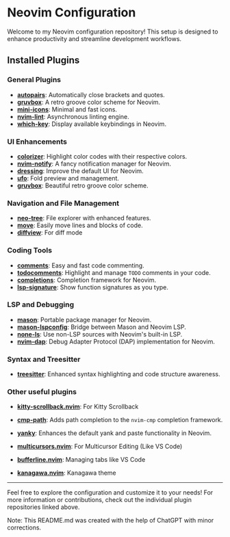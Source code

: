 # Neovim Configuration

Welcome to my Neovim configuration repository! This setup is designed to enhance productivity and streamline development workflows.

## Installed Plugins

### General Plugins

- **[autopairs](https://github.com/windwp/nvim-autopairs)**: Automatically close brackets and quotes.
- **[gruvbox](https://github.com/morhetz/gruvbox)**: A retro groove color scheme for Neovim.
- **[mini-icons](https://github.com/echasnovski/mini.nvim)**: Minimal and fast icons.
- **[nvim-lint](https://github.com/mfussenegger/nvim-lint)**: Asynchronous linting engine.
- **[which-key](https://github.com/folke/which-key.nvim)**: Display available keybindings in Neovim.

### UI Enhancements

- **[colorizer](https://github.com/norcalli/nvim-colorizer.lua)**: Highlight color codes with their respective colors.
- **[nvim-notify](https://github.com/rcarriga/nvim-notify)**: A fancy notification manager for Neovim.
- **[dressing](https://github.com/stevearc/dressing.nvim)**: Improve the default UI for Neovim.
- **[ufo](https://github.com/kevinhwang91/nvim-ufo)**: Fold preview and management.
- **[gruvbox](https://github.com/morhetz/gruvbox)**: Beautiful retro groove color scheme.

### Navigation and File Management

- **[neo-tree](https://github.com/nvim-neo-tree/neo-tree.nvim)**: File explorer with enhanced features.
- **[move](https://github.com/fedepujol/move.nvim)**: Easily move lines and blocks of code.
- **[diffview](https://github.com/sindrets/diffview.nvim)**: For diff mode

### Coding Tools

- **[comments](https://github.com/numToStr/Comment.nvim)**: Easy and fast code commenting.
- **[todocomments](https://github.com/folke/todo-comments.nvim)**: Highlight and manage `TODO` comments in your code.
- **[completions](https://github.com/hrsh7th/nvim-cmp)**: Completion framework for Neovim.
- **[lsp-signature](https://github.com/ray-x/lsp_signature.nvim)**: Show function signatures as you type.

### LSP and Debugging

- **[mason](https://github.com/williamboman/mason.nvim)**: Portable package manager for Neovim.
- **[mason-lspconfig](https://github.com/williamboman/mason-lspconfig.nvim)**: Bridge between Mason and Neovim LSP.
- **[none-ls](https://github.com/nvimtools/none-ls.nvim)**: Use non-LSP sources with Neovim's built-in LSP.
- **[nvim-dap](https://github.com/mfussenegger/nvim-dap)**: Debug Adapter Protocol (DAP) implementation for Neovim.

### Syntax and Treesitter

- **[treesitter](https://github.com/nvim-treesitter/nvim-treesitter)**: Enhanced syntax highlighting and code structure awareness.

### Other useful plugins
- **[kitty-scrollback.nvim](https://github.com/mikesmithgh/kitty-scrollback.nvim)**: For Kitty Scrollback

- **[cmp-path](https://github.com/hrsh7th/cmp-path)**: Adds path completion to the `nvim-cmp` completion framework.
- **[yanky](https://github.com/gbprod/yanky.nvim)**: Enhances the default yank and paste functionality in Neovim.

- **[multicursors.nvim](https://github.com/smoka7/multicursors.nvim)**: For Multicursor Editing (Like VS Code)

- **[bufferline.nvim](https://github.com/akinsho/bufferline.nvim?tab=readme-ov-file#configuration)**: Managing tabs like VS Code

- **[kanagawa.nvim](https://github.com/rebelot/kanagawa.nvim/tree/master)**: Kanagawa theme
---

Feel free to explore the configuration and customize it to your needs! For more information or contributions, check out the individual plugin repositories linked above.


Note: This README.md was created with the help of ChatGPT with minor corrections.
